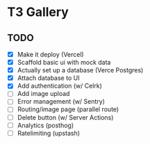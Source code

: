 # T3 Gallery

## TODO

- [x] Make it deploy (Vercel)
- [x] Scaffold basic ui with mock data
- [x] Actually set up a database (Verce Postgres)
- [x] Attach database to UI
- [x] Add authentication (w/ Celrk)
- [ ] Add image upload
- [ ] Error management (w/ Sentry)
- [ ] Routing/image page (parallel route)
- [ ] Delete button (w/ Server Actions)
- [ ] Analytics (posthog)
- [ ] Ratelimiting (upstash)
